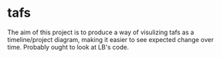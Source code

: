 # tafs
The aim of this project is to produce a way of visulizing tafs as a timeline/project diagram, making it easier to see expected change over time.
Probably ought to look at LB's code.
